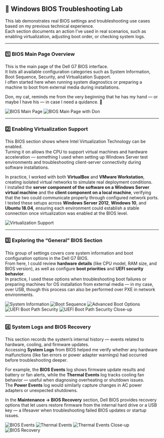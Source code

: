 ## 🧩 Windows BIOS Troubleshooting Lab

This lab demonstrates real BIOS settings and troubleshooting use cases based on my previous technical experience.  
Each section documents an action I’ve used in real scenarios, such as enabling virtualization, adjusting boot order, or checking system logs.

---

### 1️⃣ BIOS Main Page Overview
This is the main page of the Dell G7 BIOS interface.  
It lists all available configuration categories such as System Information, Boot Sequence, Security, and Virtualization Support.  
I often started here when running system diagnostics or preparing a machine to boot from external media during installations.  

Don, my cat, reminds me from the very beginning that he has my hand — or maybe I have his — in case I need a quidance. 🐾

![BIOS Main Page](images/20251023_192147.jpg)
![BIOS Main Page with Don](images/20251023_192511.jpg)

---

### 2️⃣ Enabling Virtualization Support
This BIOS section shows where Intel Virtualization Technology can be enabled.  
Turning it on allows the CPU to support virtual machines and hardware acceleration — something I used when setting up Windows Server test environments and troubleshooting client-server connectivity during software installations.  

In practice, I worked with both **VirtualBox** and **VMware Workstation**, creating isolated virtual networks to simulate real deployment conditions.  
I installed the **server component of the software on a Windows Server virtual machine** and the **client component on a local machine**, verifying that the two could communicate properly through configured network ports.  
I tested these setups across **Windows Server 2012**, **Windows 10**, and **Ubuntu 18.04**, ensuring each environment could establish a stable connection once virtualization was enabled at the BIOS level.

![Virtualization Support](images/20251023_193056.jpg)

---

### 3️⃣ Exploring the “General” BIOS Section
This group of settings covers core system information and boot configuration options in the Dell G7 BIOS.  
From here, I could review **hardware details** (like CPU model, RAM size, and BIOS version), as well as configure **boot priorities** and **UEFI security behavior**.  
In practice, I used these options when troubleshooting boot failures or preparing machines for OS installation from external media — in my case, over USB, though this process can also be performed over PXE in network environments.

![System Information](images/20251023_193901.jpg)
![Boot Sequence](images/20251023_193929.jpg)
![Advanced Boot Options](images/20251023_194043.jpg)
![UEFI Boot Path Security](images/20251023_194051.jpg)
![UEFI Boot Path Security Close-up](images/20251023_194053.jpg)

---

### 4️⃣ System Logs and BIOS Recovery

This section records the system’s internal history — events related to hardware, cooling, and firmware updates.  
Accessing **System Logs** from BIOS helped me verify whether any hardware malfunctions (like fan errors or power adapter warnings) had occurred before troubleshooting deeper.  

For example, the **BIOS Events** log shows firmware update results and battery or fan alerts, while the **Thermal Events** log tracks cooling fan behavior — useful when diagnosing overheating or shutdown issues.  
The **Power Events** log would similarly capture changes in AC power adapters or unexpected shutdowns.

In the **Maintenance → BIOS Recovery** section, Dell BIOS provides recovery options that let users restore firmware from the internal hard drive or a USB key — a lifesaver when troubleshooting failed BIOS updates or startup issues.

![BIOS Events](images/20251023_194210.jpg)
![Thermal Events](images/20251023_194217.jpg)
![Thermal Events Close-up](images/20251023_194224.jpg)
![BIOS Recovery](images/20251023_194425.jpg)

